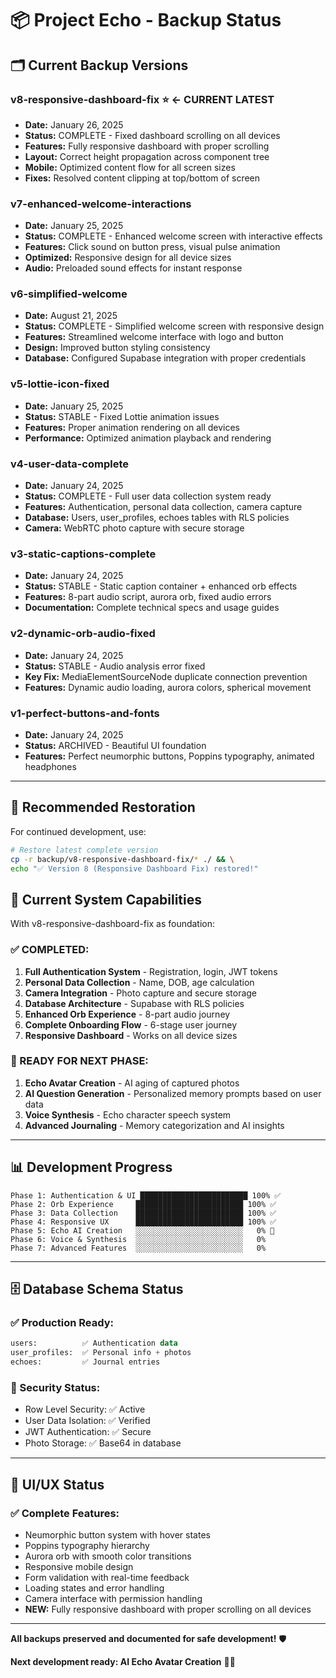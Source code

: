 # 📦 Project Echo - Backup Status

## 🗂️ **Current Backup Versions**

### **v8-responsive-dashboard-fix** ⭐ **← CURRENT LATEST**
- **Date:** January 26, 2025
- **Status:** COMPLETE - Fixed dashboard scrolling on all devices
- **Features:** Fully responsive dashboard with proper scrolling
- **Layout:** Correct height propagation across component tree
- **Mobile:** Optimized content flow for all screen sizes
- **Fixes:** Resolved content clipping at top/bottom of screen

### **v7-enhanced-welcome-interactions**
- **Date:** January 25, 2025
- **Status:** COMPLETE - Enhanced welcome screen with interactive effects
- **Features:** Click sound on button press, visual pulse animation
- **Optimized:** Responsive design for all device sizes
- **Audio:** Preloaded sound effects for instant response

### **v6-simplified-welcome**
- **Date:** August 21, 2025
- **Status:** COMPLETE - Simplified welcome screen with responsive design
- **Features:** Streamlined welcome interface with logo and button
- **Design:** Improved button styling consistency
- **Database:** Configured Supabase integration with proper credentials

### **v5-lottie-icon-fixed**
- **Date:** January 25, 2025
- **Status:** STABLE - Fixed Lottie animation issues
- **Features:** Proper animation rendering on all devices
- **Performance:** Optimized animation playback and rendering

### **v4-user-data-complete** 
- **Date:** January 24, 2025
- **Status:** COMPLETE - Full user data collection system ready
- **Features:** Authentication, personal data collection, camera capture
- **Database:** Users, user_profiles, echoes tables with RLS policies
- **Camera:** WebRTC photo capture with secure storage

### **v3-static-captions-complete**
- **Date:** January 24, 2025  
- **Status:** STABLE - Static caption container + enhanced orb effects
- **Features:** 8-part audio script, aurora orb, fixed audio errors
- **Documentation:** Complete technical specs and usage guides

### **v2-dynamic-orb-audio-fixed**
- **Date:** January 24, 2025  
- **Status:** STABLE - Audio analysis error fixed
- **Key Fix:** MediaElementSourceNode duplicate connection prevention
- **Features:** Dynamic audio loading, aurora colors, spherical movement

### **v1-perfect-buttons-and-fonts**
- **Date:** January 24, 2025
- **Status:** ARCHIVED - Beautiful UI foundation
- **Features:** Perfect neumorphic buttons, Poppins typography, animated headphones

---

## 🎯 **Recommended Restoration**

For continued development, use:
```bash
# Restore latest complete version
cp -r backup/v8-responsive-dashboard-fix/* ./ && \
echo "✅ Version 8 (Responsive Dashboard Fix) restored!"
```

## 🚀 **Current System Capabilities**

With v8-responsive-dashboard-fix as foundation:

### **✅ COMPLETED:**
1. **Full Authentication System** - Registration, login, JWT tokens
2. **Personal Data Collection** - Name, DOB, age calculation
3. **Camera Integration** - Photo capture and secure storage
4. **Database Architecture** - Supabase with RLS policies
5. **Enhanced Orb Experience** - 8-part audio journey
6. **Complete Onboarding Flow** - 6-stage user journey
7. **Responsive Dashboard** - Works on all device sizes

### **🎯 READY FOR NEXT PHASE:**
1. **Echo Avatar Creation** - AI aging of captured photos
2. **AI Question Generation** - Personalized memory prompts based on user data
3. **Voice Synthesis** - Echo character speech system
4. **Advanced Journaling** - Memory categorization and AI insights

---

## 📊 **Development Progress**

```
Phase 1: Authentication & UI ████████████████████████ 100% ✅
Phase 2: Orb Experience     ████████████████████████ 100% ✅  
Phase 3: Data Collection    ████████████████████████ 100% ✅
Phase 4: Responsive UX      ████████████████████████ 100% ✅
Phase 5: Echo AI Creation   ░░░░░░░░░░░░░░░░░░░░░░░░   0% 🎯
Phase 6: Voice & Synthesis  ░░░░░░░░░░░░░░░░░░░░░░░░   0% 
Phase 7: Advanced Features  ░░░░░░░░░░░░░░░░░░░░░░░░   0%
```

---

## 🗄️ **Database Schema Status**

### **✅ Production Ready:**
```sql
users:          ✅ Authentication data
user_profiles:  ✅ Personal info + photos  
echoes:         ✅ Journal entries
```

### **🔐 Security Status:**
- Row Level Security: ✅ Active
- User Data Isolation: ✅ Verified
- JWT Authentication: ✅ Secure
- Photo Storage: ✅ Base64 in database

---

## 🎨 **UI/UX Status**

### **✅ Complete Features:**
- Neumorphic button system with hover states
- Poppins typography hierarchy
- Aurora orb with smooth color transitions
- Responsive mobile design
- Form validation with real-time feedback
- Loading states and error handling
- Camera interface with permission handling
- **NEW:** Fully responsive dashboard with proper scrolling on all devices

---

**All backups preserved and documented for safe development!** 🛡️

**Next development ready: AI Echo Avatar Creation** 🤖✨